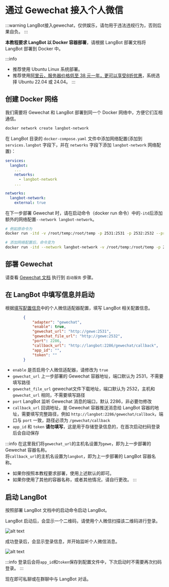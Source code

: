 # 通过 Gewechat 接入个人微信

:::warning 
LangBot接入gewechat，仅供娱乐，请勿用于违法违规行为，否则后果自负。
:::

**本教程要求 LangBot 以 Docker 容器部署**，请根据 LangBot 部署文档将 LangBot 部署到 Docker 中。

:::info
- 推荐使用 Ubuntu Linux 系统部署。
- 推荐使用[阿里云，服务器价格低至 38 元一年，更可以享受8折优惠](https://www.aliyun.com/minisite/goods?userCode=ys4ad8gs)，系统选择 Ubuntu 22.04 或 24.04。
:::

## 创建 Docker 网络

我们需要将 Gewechat 和 LangBot 部署到同一个 Docker 网络中，方便它们互相通信。

```bash
docker network create langbot-network
```

在 LangBot 目录的 `docker-compose.yaml` 文件中添加网络配置(添加到 `services.langbot` 字段下，并在 `networks` 字段下添加 `langbot-network` 网络配置)：

```yaml
services:
  langbot:
    ...
    networks:
      - langbot-network
    ...

networks:
  langbot-network:
    external: true
```

在下一步部署 Gewechat 时，请在启动命令（docker run 命令）中的`-itd`后添加额外的网络配置`--network langbot-network`。

```bash
# 例如原命令为
docker run -itd -v /root/temp:/root/temp -p 2531:2531 -p 2532:2532 --privileged=true --name=gewe gewe /usr/sbin/init

# 添加网络配置后，命令变为
docker run -itd --network langbot-network -v /root/temp:/root/temp -p 2531:2531 -p 2532:2532 --privileged=true --name=gewe gewe /usr/sbin/init
```

## 部署 Gewechat

请查看 [Gewechat 文档](https://github.com/Devo919/Gewechat) 执行到 `启动服务` 步骤。

## 在 LangBot 中填写信息并启动

根据[填写配置信息](/deploy/quick-config/config)中的个人微信适配器配置，填写 LangBot 相关配置信息。

```json
        {
            "adapter": "gewechat",
            "enable": true,
            "gewechat_url": "http://gewe:2531",
            "gewechat_file_url": "http://gewe:2532",
            "port": 2286,
            "callback_url": "http://langbot:2286/gewechat/callback",
            "app_id": "",
            "token": ""
        }
```

- `enable` 是否启用个人微信适配器，请修改为 `true`
- `gewechat_url` 上一步部署的 Gewechat 容器地址，端口默认为 2531，不需要填写路径
- `gewechat_file_url` gewechat文件下载地址，端口默认为 2532，主机和 `gewechat_url` 相同，不需要填写路径
- `port` LangBot 监听 Gewechat 消息的端口，默认 2286，非必要勿修改
- `callback_url` 回调地址，是 Gewechat 容器推送消息给 LangBot 容器的地址，需要填写完整路径，例如 `http://langbot:2286/gewechat/callback`，端口与 `port` 一致，路径必须为 `/gewechat/callback`
- `app_id` 和 `token` **请勿填写**，这是用于存储登录信息的，在首次启动扫码登录后会自动保存

:::info
在这里我们将`gewechat_url`的主机名设置为`gewe`，即为上一步部署的 Gewechat 容器名称。  
将`callback_url`的主机名设置为`langbot`，即为上一步部署的 LangBot 容器名称。  

- 如果你按照本教程要求部署，使用上述默认的即可。
- 如果你使用了其他的容器名称，或者其他情况，请自行更改。
:::

## 启动 LangBot

按照部署 LangBot 文档中的启动命令启动 LangBot。

LangBot 启动后，会显示一个二维码，请使用个人微信扫描该二维码进行登录。

![alt text](/assets/image/gewechat_01.png)

成功登录后，会显示登录信息，并开始监听个人微信消息。

![alt text](/assets/image/gewechat_02.png)

:::info
登录后会将`app_id`和`token`保存到配置文件中，下次启动时不需要再次扫码登录。
:::

现在即可私聊或在群聊中与 LangBot 对话。